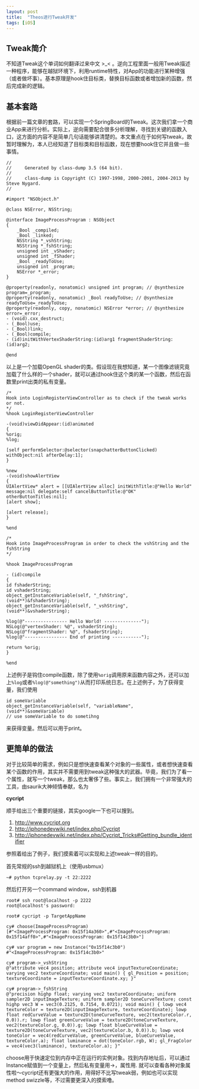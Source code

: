 ```yaml
---
layout: post
title:  "Theos进行Tweak开发"
tags: [iOS]
---
```


## Tweak简介
不知道Tweak这个单词如何翻译过来中文 >_< 。逆向工程里面一般用Tweak描述一种程序，能够在越狱环境下，利用runtime特性，对App的功能进行某种增强（或者做坏事）。基本原理是hook住目标类，替换目标函数或者增加新的函数，然后完成新的逻辑。

## 基本套路
根据前一篇文章的套路，可以实现一个SpringBoard的Tweak。这次我们拿一个商业App来进行分析。实际上，逆向需要配合很多分析理解，寻找到关键的函数入口，这方面的内容不是简单几句话能够讲清楚的。本文重点在于如何写tweak，故暂时理解为，本人已经知道了目标类和目标函数，现在想要hook住它并且做一些事情。

```
//
//     Generated by class-dump 3.5 (64 bit).
//
//     class-dump is Copyright (C) 1997-1998, 2000-2001, 2004-2013 by Steve Nygard.
//

#import "NSObject.h"

@class NSError, NSString;

@interface ImageProcessProgram : NSObject
{
    _Bool _compiled;
    _Bool _linked;
    NSString *_vshString;
    NSString *_fshString;
    unsigned int _vShader;
    unsigned int _fShader;
    _Bool _readyToUse;
    unsigned int _program;
    NSError *_error;
}

@property(readonly, nonatomic) unsigned int program; // @synthesize program=_program;
@property(readonly, nonatomic) _Bool readyToUse; // @synthesize readyToUse=_readyToUse;
@property(readonly, copy, nonatomic) NSError *error; // @synthesize error=_error;
- (void).cxx_destruct;
- (_Bool)use;
- (_Bool)link;
- (_Bool)compile;
- (id)initWithVertexShaderString:(id)arg1 fragmentShaderString:(id)arg2;

@end
```
以上是一个加载OpenGL shader的类。假设现在我想知道，某一个图像滤镜究竟加载了什么样的一个shader，就可以通过hook住这个类的某一个函数，然后在函数里print出类的私有变量。

```
/*
Hook into LoginRegisterViewController as to check if the tweak works or not.
*/
%hook LoginRegisterViewController

-(void)viewDidAppear:(id)animated
{
%orig;
%log;

[self performSelector:@selector(snapchatterButtonClicked) withObject:nil afterDelay:1];
}

%new
-(void)showAlertView
{
UIAlertView* alert = [[UIAlertView alloc] initWithTitle:@"Hello World" message:nil delegate:self cancelButtonTitle:@"OK" otherButtonTitles:nil];
[alert show];

[alert release];
}

%end

/*
Hook into ImageProcessProgram in order to check the vshString and the fshString
*/

%hook ImageProcessProgram

- (id)compile
{
id fshaderString;
id vshaderString;
object_getInstanceVariable(self, "_fshString", (void**)&fshaderString);
object_getInstanceVariable(self, "_vshString", (void**)&vshaderString);

%log(@"---------------- Hello World! --------------");
NSLog(@"vertexShader: %@", vshaderString);
NSLog(@"fragmentShader: %@", fshaderString);
%log(@"---------------- End of printing -----------");

return %orig;
}

%end
```
上述例子是钩住compile函数，除了使用`%orig`调用原来函数内容之外，还可以加上`%log`或者`%log(@"something")`从而打印系统日志。在上述例子，为了获得变量，我们使用

```
id someVariable
object_getInstanceVariable(self, "variableName", (void**)&someVariable)
// use someVariable to do sometihng
```
来获得变量。然后可以用于print。

## 更简单的做法
对于比较简单的需求，例如只是想快速查看某个对象的一些属性，或者想快速查看某个函数的作用，其实并不需要用到tweak这种强大的武器。毕竟，我们为了看一个属性，就写一个tweak，那么也太奢侈了些。事实上，我们拥有一个非常强大的工具，由saurik大神倾情奉献，名为

**cycript**

顺手给出三个重要的链接，其实google一下也可以搜到。

1. <http://www.cycript.org>
2. <http://iphonedevwiki.net/index.php/Cycript>
3. <http://iphonedevwiki.net/index.php/Cycript_Tricks#Getting_bundle_identifier>

参照着给出了例子，我们摸索着可以实现和上述tweak一样的目的。

首先常规的ssh到越狱机上（使用usbmux）

```
~# python tcprelay.py -t 22:2222
```
然后打开另一个command window，ssh到机器

```
root# ssh root@localhost -p 2222
root@localhost's password:

root# cycript -p TargetAppName

cy# choose(ImageProcessProgram)
[#"<ImageProcessProgram: 0x15f14a360>",#"<ImageProcessProgram: 0x15f14aff0>",#"<ImageProcessProgram: 0x15f14c3b0>"]

cy# var program = new Instance("0x15f14c3b0")
#"<ImageProcessProgram: 0x15f14c3b0>"

cy# program->_vshString
@"attribute vec4 position; attribute vec4 inputTextureCoordinate; varying vec2 textureCoordinate; void main() { gl_Position = position; textureCoordinate = inputTextureCoordinate.xy; }"

cy# program->_fshString
@"precision highp float; varying vec2 textureCoordinate; uniform sampler2D inputImageTexture; uniform sampler2D toneCurveTexture; const highp vec3 W = vec3(0.2125, 0.7154, 0.0721); void main() { lowp vec4 textureColor = texture2D(inputImageTexture, textureCoordinate); lowp float redCurveValue = texture2D(toneCurveTexture, vec2(textureColor.r, 0.0)).r; lowp float greenCurveValue = texture2D(toneCurveTexture, vec2(textureColor.g, 0.0)).g; lowp float blueCurveValue = texture2D(toneCurveTexture, vec2(textureColor.b, 0.0)).b; lowp vec4 toneColor = vec4(redCurveValue, greenCurveValue, blueCurveValue, textureColor.a); float luminance = dot(toneColor.rgb, W); gl_FragColor = vec4(vec3(luminance), textureColor.a); }"
```
choose用于快速定位到内存中正在运行的实例对象。找到内存地址后，可以通过Instance赋值到一个变量上，然后私有变量用->，属性用. 就可以查看各种对象属性啦～cycript还有更强大的作用，用得好不比写tweak弱，例如也可以实现method swizzle等，不过需要更深入的摸索噜。


